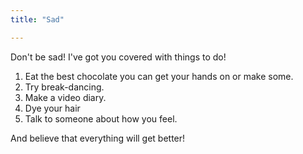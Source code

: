 ```yaml
---
title: "Sad"

---
```


Don't be sad!
I've got you covered with things to do!

1. Eat the best chocolate you can get your hands on or make some.
2. Try break-dancing.
3. Make a video diary.
4. Dye your hair
5. Talk to someone about how you feel.

And believe that everything will get better!
